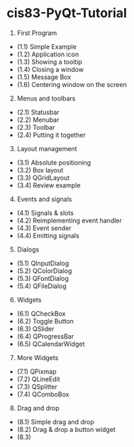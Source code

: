 # cis83-PyQt-Tutorial

1. First Program
  * (1.1) Simple Example
  * (1.2) Application icon
  * (1.3) Showing a tooltip
  * (1.4) Closing a window
  * (1.5) Message Box
  * (1.6) Centering window on the screen
2. Menus and toolbars
  * (2.1) Statusbar
  * (2.2) Menubar
  * (2.3) Toolbar
  * (2.4) Putting it together
3. Layout management
  * (3.1) Absolute positioning
  * (3.2) Box layout
  * (3.3) QGridLayout
  * (3.4) Review example
4. Events and signals
  * (4.1) Signals & slots
  * (4.2) Reimplementing event handler
  * (4.3) Event sender
  * (4.4) Emitting signals
5. Dialogs
  * (5.1) QInputDialog
  * (5.2) QColorDialog
  * (5.3) QFontDialog
  * (5.4) QFileDialog
6. Widgets
  * (6.1) QCheckBox
  * (6.2) Toggle Button
  * (6.3) QSlider
  * (6.4) QProgressBar
  * (6.5) QCalendarWidget
7. More Widgets
  * (7.1) QPixmap
  * (7.2) QLineEdit
  * (7.3) QSplitter
  * (7.4) QComboBox
8. Drag and drop
  * (8.1) Simple drag and drop
  * (8.2) Drag & drop a button widget
  * (8.3) 
  


   
   



